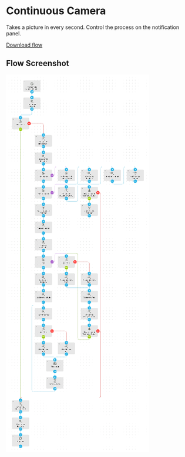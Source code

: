 # Continuous Camera
Takes a picture in every second. Control the process on the notification panel.

[Download flow](https://github.com/mgafner/automate-flows/blob/master/continuous_camera.flo?raw=true)

## Flow Screenshot
![Flow](continuous_camera.png)

